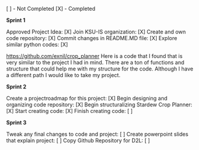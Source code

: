 
[ ] - Not Completed
[X] - Completed


**Sprint 1** 

Approved Project Idea: [X]
Join KSU-IS organization: [X]
Create and own code repository: [X]
Commit changes in README.MD file: [X]
Explore similar python codes: [X]

https://github.com/exnil/crop_planner Here is a code that I found that is very similar to the project I had in mind. 
There are a ton of functions and structure that could help me with my structure for the code. Although I have a different path I would like to take my project. 


**Sprint 2**

Create a projectroadmap for this project: [X]
Begin designing and organizing code repository: [X]
Begin structuralizing Stardew Crop Planner: [X]
Start creating code: [X]
Finish creating code: [ ]


**Sprint 3** 

Tweak any final changes to code and project: [ ]
Create powerpoint slides that explain project: [ ] 
Copy Github Repository for D2L: [ ] 
